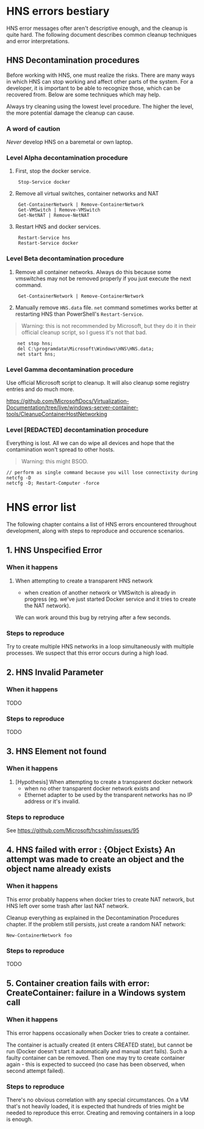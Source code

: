 # HNS errors bestiary

HNS error messages ofter aren't descriptive enough, and the cleanup is quite hard.
The following document describes common cleanup techniques and error interpretations.

## HNS Decontamination procedures

Before working with HNS, one must realize the risks.
There are many ways in which HNS can stop working and affect other parts of the system.
For a developer, it is important to be able to recognize those, which can be recovered
from. Below are some techniques which may help.

Always try cleaning using the lowest level procedure. The higher the level, the more
potential damage the cleanup can cause.

### A word of caution

*Never* develop HNS on a baremetal or own laptop.

### Level Alpha decontamination procedure

1. First, stop the docker service.

        Stop-Service docker

2. Remove all virtual switches, container networks and NAT

        Get-ContainerNetwork | Remove-ContainerNetwork
        Get-VMSwitch | Remove-VMSwitch
        Get-NetNAT | Remove-NetNAT

3. Restart HNS and docker services.

        Restart-Service hns
        Restart-Service docker

### Level Beta decontamination procedure

1. Remove all container networks. Always do this because some vmswitches may not be removed properly if you just execute the next command.

        Get-ContainerNetwork | Remove-ContainerNetwork

2. Manually remove `HNS.data` file. `net` command sometimes works better at restarting HNS than PowerShell's `Restart-Service`.

> Warning: this is not recommended by Microsoft, but they do it in their official cleanup script, so I guess it's not that bad.

        net stop hns;
        del C:\programdata\Microsoft\Windows\HNS\HNS.data;
        net start hns;

### Level Gamma decontamination procedure

Use official Microsoft script to cleanup. It will also cleanup some registry entries and do much more.

<https://github.com/MicrosoftDocs/Virtualization-Documentation/tree/live/windows-server-container-tools/CleanupContainerHostNetworking>

### Level [REDACTED] decontamination procedure

Everything is lost. All we can do wipe all devices and hope that the contamination won't spread to other hosts.

> Warning: this might BSOD.

    // perform as single command because you will lose connectivity during netcfg -D
    netcfg -D; Restart-Computer -force

# HNS error list

The following chapter contains a list of HNS errors encountered throughout development, along with steps to reproduce and occurence scenarios.

## 1. HNS Unspecified Error

### When it happens

1. When attempting to create a transparent HNS network
    * when creation of another network or VMSwitch is already in progress
      (eg. we've just started Docker service and it tries to create the NAT network).

    We can work around this bug by retrying after a few seconds.

### Steps to reproduce

Try to create multiple HNS networks in a loop simultaneously with multiple processes.
We suspect that this error occurs during a high load.

## 2. HNS Invalid Parameter

### When it happens

TODO

### Steps to reproduce

TODO

## 3. HNS Element not found

### When it happens

1. [Hypothesis] When attempting to create a transparent docker network
    * when no other transparent docker network exists and
    * Ethernet adapter to be used by the transparent networks has no IP address or it's invalid.

### Steps to reproduce

See <https://github.com/Microsoft/hcsshim/issues/95>

## 4. HNS failed with error : {Object Exists} An attempt was made to create an object and the object name already exists

### When it happens

This error probably happens when docker tries to create NAT network, but HNS left over some trash after last NAT network.

Cleanup everything as explained in the Decontamination Procedures chapter. If the problem still persists, just create a random NAT network:

    New-ContainerNetwork foo

### Steps to reproduce

TODO

## 5. Container creation fails with error: CreateContainer: failure in a Windows system call

### When it happens

This error happens occasionally when Docker tries to create a container.

The container is actually created (it enters CREATED state), but cannot be run (Docker doesn't start it automatically and manual start fails). Such a faulty container can be removed. Then one may try to create container again - this is expected to succeed (no case has been observed, when second attempt failed).

### Steps to reproduce

There's no obvious correlation with any special circumstances. On a VM that's not heavily loaded, it is expected that hundreds of tries might be needed to reproduce this error. Creating and removing containers in a loop is enough.
